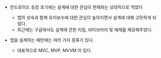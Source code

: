 - 안드로이드 등장 초기에는 설계에 대한 관심이 현재와는 상대적으로 적었다
	- 앱의 성숙과 함께 유지보수에 대한 관심이 높아지면서 설계에 대해 고민하게 되었다.
	- 최근에는 구글에서도 설계에 관한 지침, 라이브러리 및 예제를 제공해주었다.

- 앱을 설계하는 패턴에는 여러 가지 종류가 있다.
	- 대표적으로 MVC, MVP, MVVM 이 있다. 
